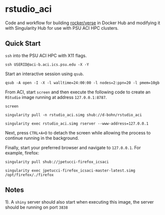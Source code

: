 # rstudio_aci
Code and workflow for building [rocker/verse](https://www.rocker-project.org/)
in Docker Hub and modifying it with Singularity Hub for use with PSU
ACI HPC clusters.

## Quick Start
`ssh` into the PSU ACI HPC with X11 flags.

```
ssh USERID@aci-b.aci.ics.psu.edu -X -Y
```

Start an interactive session using `qsub`.

```
qsub -A open -I -X -l walltime=24:00:00 -l nodes=2:ppn=20 -l pmem=10gb
```

From ACI, start `screen` and then execute the following code to
create an `RStudio` image running at address `127.0.0.1:8787`.

```
screen

singularity pull -n rstudio_aci.simg shub://d-bohn/rstudio_aci

singularity exec rstudio_aci.simg rserver --www-address=127.0.0.1
```

Next, press `CTRL+A+D` to detach the screen while allowing the process to continue running in the background.

Finally, start your preferred browser and navigate to `127.0.0.1`. For
example, firefox:

```
singularity pull shub://jpetucci-firefox_icsaci

singularity exec jpetucci-firefox_icsaci-master-latest.simg /opt/firefox/./firefox
```

## Notes

1). A `shiny` server should also start when executing this image,
the server should be running on port `3838`
